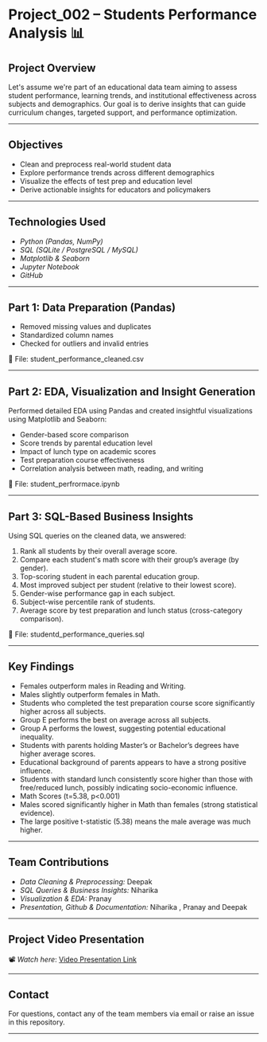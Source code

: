 # Project_002 – Students Performance Analysis 📊

## Project Overview

Let's assume we're part of an educational data team aiming to assess student performance, learning trends, and institutional effectiveness across subjects and demographics. Our goal is to derive insights that can guide curriculum changes, targeted support, and performance optimization.

---

## Objectives

- Clean and preprocess real-world student data
- Explore performance trends across different demographics
- Visualize the effects of test prep and education level
- Derive actionable insights for educators and policymakers

---

## Technologies Used

- *Python (Pandas, NumPy)*
- *SQL (SQLite / PostgreSQL / MySQL)*
- *Matplotlib & Seaborn*
- *Jupyter Notebook*
- *GitHub*

---

## Part 1: Data Preparation (Pandas)

- Removed missing values and duplicates
- Standardized column names
- Checked for outliers and invalid entries

📁 File: student_performance_cleaned.csv

---

## Part 2: EDA, Visualization and Insight Generation

Performed detailed EDA using Pandas and created insightful visualizations using Matplotlib and Seaborn:

- Gender-based score comparison
- Score trends by parental education level
- Impact of lunch type on academic scores
- Test preparation course effectiveness
- Correlation analysis between math, reading, and writing

📁 File: student_perfrormace.ipynb

---

## Part 3: SQL-Based Business Insights

Using SQL queries on the cleaned data, we answered:

1. Rank all students by their overall average score.
2. Compare each student's math score with their group’s average (by gender).
3. Top-scoring student in each parental education group.
4. Most improved subject per student (relative to their lowest score).
5. Gender-wise performance gap in each subject.
6. Subject-wise percentile rank of students.
7. Average score by test preparation and lunch status (cross-category comparison).

📁 File: studentd_performance_queries.sql

---



## Key Findings

- Females outperform males in Reading and Writing.
- Males slightly outperform females in Math.
- Students who completed the test preparation course score significantly higher across all subjects.
- Group E performs the best on average across all subjects.
- Group A performs the lowest, suggesting potential educational inequality.
- Students with parents holding Master’s or Bachelor’s degrees have higher average scores.
- Educational background of parents appears to have a strong positive influence.
- Students with standard lunch consistently score higher than those with free/reduced lunch, possibly indicating socio-economic influence.
- Math Scores (t=5.38, p<0.001)
- Males scored significantly higher in Math than females (strong statistical evidence).
- The large positive t-statistic (5.38) means the male average was much higher.

---

## Team Contributions

- *Data Cleaning & Preprocessing:* Deepak
- *SQL Queries & Business Insights:* Niharika
- *Visualization & EDA:* Pranay
- *Presentation, Github & Documentation:* Niharika , Pranay and Deepak

---

## Project Video Presentation

📽 *Watch here*: [Video Presentation Link](https://drive.google.com/file/d/1O-mMHYyqXwW3KyGEcE7M64zGRp1ujXRt/view?usp=sharing)

---

 
## Contact

For questions, contact any of the team members via email or raise an issue in this repository.

---
